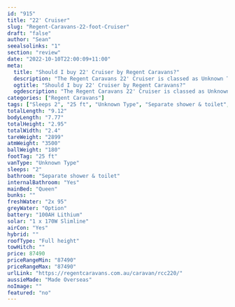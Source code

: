 ```yaml
---
id: "915"
title: "22' Cruiser"
slug: "Regent-Caravans-22-foot-Cruiser"
draft: "false"
author: "Sean"
seealsolinks: "1"
section: "review"
date: "2022-10-10T22:00:09+11:00"
meta:
  title: "Should I buy 22' Cruiser by Regent Caravans?"
  description: "The Regent Caravans 22' Cruiser is classed as Unknown Type, and sleeps 2 people. It is Made Overseas and comes in at 25 ft. It generally has Separate shower & toilet."
  ogtitle: "Should I buy 22' Cruiser by Regent Caravans?"
  ogdescription: "The Regent Caravans 22' Cruiser is classed as Unknown Type, and sleeps 2 people. It is Made Overseas and comes in at 25 ft. It generally has Separate shower & toilet."
categories: ["Regent Caravans"]
tags: ["Sleeps 2", "25 ft", "Unknown Type", "Separate shower & toilet", "Full height", "80 - 100k", "Made Overseas"]
totalLength: "9.12"
bodyLength: "7.77"
totalHeight: "2.95"
totalWidth: "2.4"
tareWeight: "2899"
atmWeight: "3500"
ballWeight: "180"
footTag: "25 ft"
vanType: "Unknown Type"
sleeps: "2"
bathroom: "Separate shower & toilet"
internalBathroom: "Yes"
mainBed: "Queen"
bunks: ""
freshWater: "2x 95"
greyWater: "Option"
battery: "100AH Lithium"
solar: "1 x 170W Slimline"
airCon: "Yes"
hybrid: ""
roofType: "Full height"
towHitch: ""
price: 87490
priceRangeMin: "87490"
priceRangeMax: "87490"
urlLink: "https://regentcaravans.com.au/caravan/rcc220/"
aussieMade: "Made Overseas"
noImage: ""
featured: "no"
---
```

